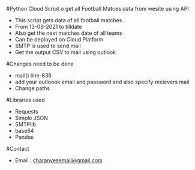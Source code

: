 #Python Cloud Script o get all Football Matces data from wesite using API

- This script gets data of all football matches .
- From 13-08-2021 to tilldate
- Also get the next matches date of all teams
- Can be deployed on Cloud Platform
- SMTP is used to send mail
- Get the output CSV to mail using outlook



#Changes need to be done

- mail()  line-836 
- add your outloook email and password and also specify recievers mail
- Change paths

#Libraries used 

- Requests
- Simple JSON
- SMTPlib
- base64
- Pandas

#Contact
- Email : charanyesemail@gmail.com
